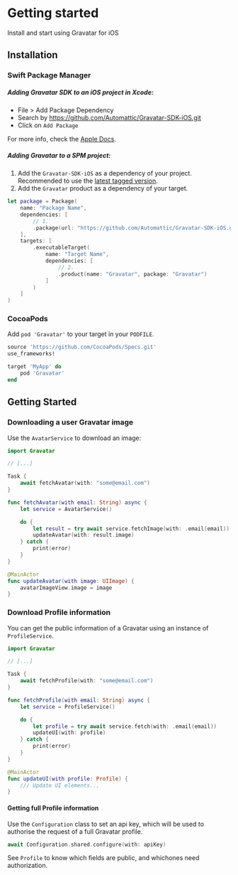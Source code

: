 # Getting started
Install and start using Gravatar for iOS

## Installation

### Swift Package Manager

##### Adding Gravatar SDK to an iOS project in Xcode:
- File > Add Package Dependency
- Search by https://github.com/Automattic/Gravatar-SDK-iOS.git
- Click on `Add Package`

For more info, check the [Apple Docs](https://developer.apple.com/documentation/xcode/adding-package-dependencies-to-your-app).

##### Adding Gravatar to a SPM project:

1. Add the `Gravatar-SDK-iOS` as a dependency of your project. Recommended to use the [latest tagged version](https://github.com/Automattic/Gravatar-SDK-iOS/tags).
2. Add the `Gravatar` product as a dependency of your target.

```swift
let package = Package(
    name: "Package Name",
    dependencies: [
        // 1.
        .package(url: "https://github.com/Automattic/Gravatar-SDK-iOS.git", from: "x.y.z")
    ],
    targets: [
        .executableTarget(
            name: "Target Name",
            dependencies: [
                // 2.
                .product(name: "Gravatar", package: "Gravatar")
            ]
        )
    ]
)
```
### CocoaPods

Add `pod 'Gravatar'` to your target in your `PODFILE`. 

```ruby
source 'https://github.com/CocoaPods/Specs.git'
use_frameworks!

target 'MyApp' do
    pod 'Gravatar'
end
```

## Getting Started

### Downloading a user Gravatar image

Use the ``AvatarService`` to download an image:

```swift
import Gravatar

// [...]

Task {
    await fetchAvatar(with: "some@email.com")
}

func fetchAvatar(with email: String) async {
    let service = AvatarService()

    do {
        let result = try await service.fetchImage(with: .email(email))
        updateAvatar(with: result.image)
    } catch {
        print(error)
    }
}

@MainActor
func updateAvatar(with image: UIImage) {
    avatarImageView.image = image
}
```

### Download Profile information

You can get the public information of a Gravatar using an instance of ``ProfileService``.

```swift
import Gravatar

// [...]

Task {
    await fetchProfile(with: "some@email.com")
}

func fetchProfile(with email: String) async {
    let service = ProfileService()

    do {
        let profile = try await service.fetch(with: .email(email))
        updateUI(with: profile)
    } catch {
        print(error)
    }
}

@MainActor
func updateUI(with profile: Profile) {
    /// Update UI elements...
}
```

#### Getting full Profile information

Use the ``Configuration`` class to set an api key, which will be used to authorise the request of a full Gravatar profile.

```swift
await Configuration.shared.configure(with: apiKey)
```

See ``Profile`` to know which fields are public, and whichones need authorization.
